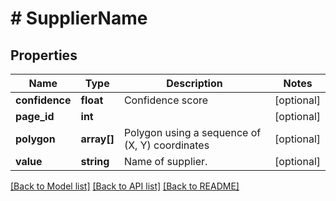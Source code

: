 # # SupplierName

## Properties

Name | Type | Description | Notes
------------ | ------------- | ------------- | -------------
**confidence** | **float** | Confidence score | [optional]
**page_id** | **int** |  | [optional]
**polygon** | **array[]** | Polygon using a sequence of (X, Y) coordinates | [optional]
**value** | **string** | Name of supplier. | [optional]

[[Back to Model list]](../../README.md#models) [[Back to API list]](../../README.md#endpoints) [[Back to README]](../../README.md)
